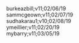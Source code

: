 burkeazbill;v11;02/06/19<br/>
sammcgeown;v11;02/07/19<br/>
sudhakarau1;v10;02/08/19<br>
ymeillier;v11;02/20/19<br>
mybarry;v11;03/05/19<br/>
